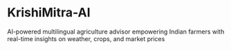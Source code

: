 # KrishiMitra-AI
AI-powered multilingual agriculture advisor empowering Indian farmers with real-time insights on weather, crops, and market prices
